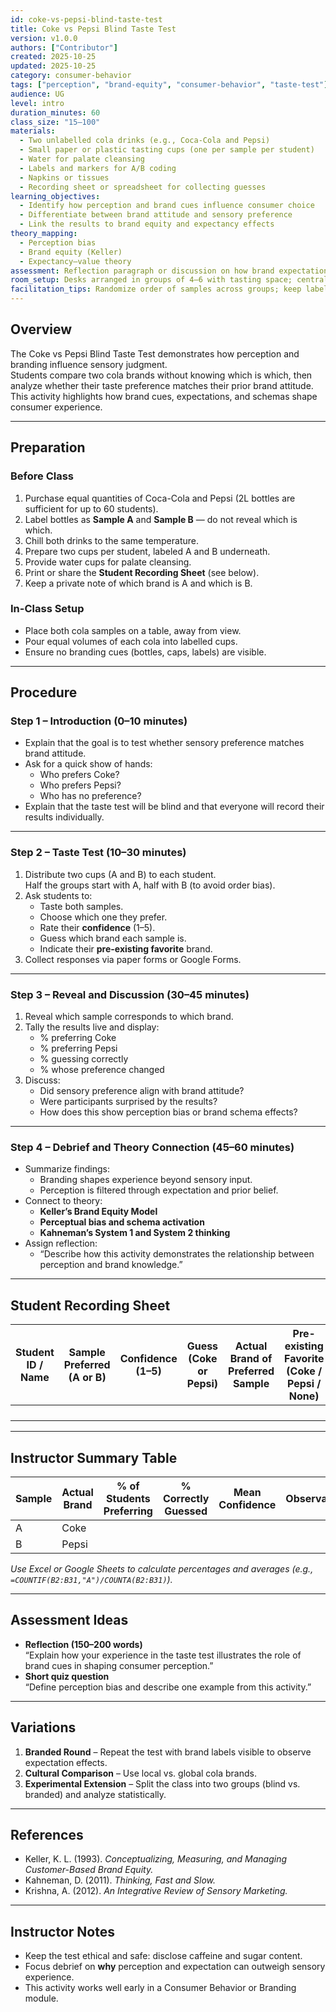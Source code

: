 ```yaml
---
id: coke-vs-pepsi-blind-taste-test
title: Coke vs Pepsi Blind Taste Test
version: v1.0.0
authors: ["Contributor"]
created: 2025-10-25
updated: 2025-10-25
category: consumer-behavior
tags: ["perception", "brand-equity", "consumer-behavior", "taste-test"]
audience: UG
level: intro
duration_minutes: 60
class_size: "15–100"
materials:
  - Two unlabelled cola drinks (e.g., Coca-Cola and Pepsi)
  - Small paper or plastic tasting cups (one per sample per student)
  - Water for palate cleansing
  - Labels and markers for A/B coding
  - Napkins or tissues
  - Recording sheet or spreadsheet for collecting guesses
learning_objectives:
  - Identify how perception and brand cues influence consumer choice
  - Differentiate between brand attitude and sensory preference
  - Link the results to brand equity and expectancy effects
theory_mapping:
  - Perception bias
  - Brand equity (Keller)
  - Expectancy–value theory
assessment: Reflection paragraph or discussion on how brand expectations shape experience
room_setup: Desks arranged in groups of 4–6 with tasting space; central pouring station coded “A” and “B”
facilitation_tips: Randomize order of samples across groups; keep labels hidden; debrief thoroughly
---
```


## Overview

The Coke vs Pepsi Blind Taste Test demonstrates how perception and branding influence sensory judgment.  
Students compare two cola brands without knowing which is which, then analyze whether their taste preference matches their prior brand attitude.  
This activity highlights how brand cues, expectations, and schemas shape consumer experience.

---

## Preparation

### Before Class
1. Purchase equal quantities of Coca-Cola and Pepsi (2L bottles are sufficient for up to 60 students).
2. Label bottles as **Sample A** and **Sample B** — do not reveal which is which.
3. Chill both drinks to the same temperature.
4. Prepare two cups per student, labeled A and B underneath.
5. Provide water cups for palate cleansing.
6. Print or share the **Student Recording Sheet** (see below).
7. Keep a private note of which brand is A and which is B.

### In-Class Setup
- Place both cola samples on a table, away from view.
- Pour equal volumes of each cola into labelled cups.
- Ensure no branding cues (bottles, caps, labels) are visible.

---

## Procedure

### Step 1 – Introduction (0–10 minutes)
- Explain that the goal is to test whether sensory preference matches brand attitude.  
- Ask for a quick show of hands:
  - Who prefers Coke?
  - Who prefers Pepsi?
  - Who has no preference?
- Explain that the taste test will be blind and that everyone will record their results individually.

---

### Step 2 – Taste Test (10–30 minutes)
1. Distribute two cups (A and B) to each student.  
   Half the groups start with A, half with B (to avoid order bias).
2. Ask students to:
   - Taste both samples.
   - Choose which one they prefer.
   - Rate their **confidence** (1–5).
   - Guess which brand each sample is.
   - Indicate their **pre-existing favorite** brand.
3. Collect responses via paper forms or Google Forms.

---

### Step 3 – Reveal and Discussion (30–45 minutes)
1. Reveal which sample corresponds to which brand.
2. Tally the results live and display:
   - % preferring Coke
   - % preferring Pepsi
   - % guessing correctly
   - % whose preference changed
3. Discuss:
   - Did sensory preference align with brand attitude?
   - Were participants surprised by the results?
   - How does this show perception bias or brand schema effects?

---

### Step 4 – Debrief and Theory Connection (45–60 minutes)
- Summarize findings:
  - Branding shapes experience beyond sensory input.
  - Perception is filtered through expectation and prior belief.
- Connect to theory:
  - **Keller’s Brand Equity Model**
  - **Perceptual bias and schema activation**
  - **Kahneman’s System 1 and System 2 thinking**
- Assign reflection:
  - “Describe how this activity demonstrates the relationship between perception and brand knowledge.”

---

## Student Recording Sheet

| Student ID / Name | Sample Preferred (A or B) | Confidence (1–5) | Guess (Coke or Pepsi) | Actual Brand of Preferred Sample | Pre-existing Favorite (Coke / Pepsi / None) | Comments |
|--------------------|---------------------------|------------------|-----------------------|----------------------------------|---------------------------------------------|-----------|
|                    |                           |                  |                       |                                  |                                             |           |
|                    |                           |                  |                       |                                  |                                             |           |
|                    |                           |                  |                       |                                  |                                             |           |
|                    |                           |                  |                       |                                  |                                             |           |

---

## Instructor Summary Table

| Sample | Actual Brand | % of Students Preferring | % Correctly Guessed | Mean Confidence | Observations |
|---------|---------------|--------------------------|---------------------|-----------------|---------------|
| A | Coke |  |  |  |  |
| B | Pepsi |  |  |  |  |

*Use Excel or Google Sheets to calculate percentages and averages (e.g., `=COUNTIF(B2:B31,"A")/COUNTA(B2:B31)`).*

---

## Assessment Ideas
- **Reflection (150–200 words)**  
  “Explain how your experience in the taste test illustrates the role of brand cues in shaping consumer perception.”
- **Short quiz question**  
  “Define perception bias and describe one example from this activity.”

---

## Variations
1. **Branded Round** – Repeat the test with brand labels visible to observe expectation effects.  
2. **Cultural Comparison** – Use local vs. global cola brands.  
3. **Experimental Extension** – Split the class into two groups (blind vs. branded) and analyze statistically.

---

## References
- Keller, K. L. (1993). *Conceptualizing, Measuring, and Managing Customer-Based Brand Equity.*  
- Kahneman, D. (2011). *Thinking, Fast and Slow.*  
- Krishna, A. (2012). *An Integrative Review of Sensory Marketing.*

---

## Instructor Notes
- Keep the test ethical and safe: disclose caffeine and sugar content.  
- Focus debrief on **why** perception and expectation can outweigh sensory experience.  
- This activity works well early in a Consumer Behavior or Branding module.
